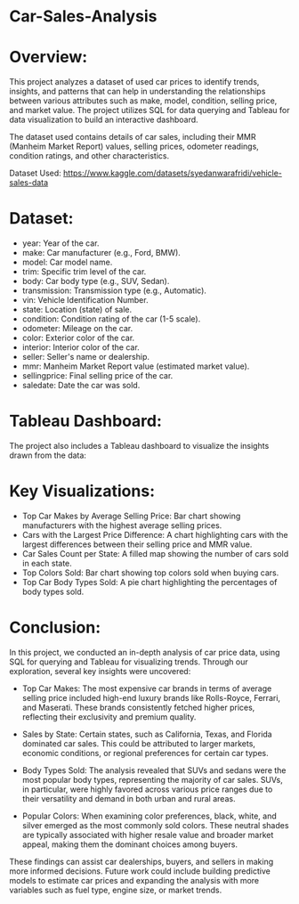 # Car-Sales-Analysis
# Overview: 
This project analyzes a dataset of used car prices to identify trends, insights, and patterns that can help in understanding the relationships between various attributes such as make, model, condition, selling price, and market value. The project utilizes SQL for data querying and Tableau for data visualization to build an interactive dashboard.

The dataset used contains details of car sales, including their MMR (Manheim Market Report) values, selling prices, odometer readings, condition ratings, and other characteristics.

Dataset Used: https://www.kaggle.com/datasets/syedanwarafridi/vehicle-sales-data
# Dataset: 
- year: Year of the car.
- make: Car manufacturer (e.g., Ford, BMW).
- model: Car model name.
- trim: Specific trim level of the car.
- body: Car body type (e.g., SUV, Sedan).
- transmission: Transmission type (e.g., Automatic).
- vin: Vehicle Identification Number.
- state: Location (state) of sale.
- condition: Condition rating of the car (1-5 scale).
- odometer: Mileage on the car.
- color: Exterior color of the car.
- interior: Interior color of the car.
- seller: Seller's name or dealership.
- mmr: Manheim Market Report value (estimated market value).
- sellingprice: Final selling price of the car.
- saledate: Date the car was sold.
# Tableau Dashboard: 
The project also includes a Tableau dashboard to visualize the insights drawn from the data:
# Key Visualizations:
- Top Car Makes by Average Selling Price: Bar chart showing manufacturers with the highest average selling prices.
- Cars with the Largest Price Difference: A chart highlighting cars with the largest differences between their selling price and MMR value.
- Car Sales Count per State: A filled map showing the number of cars sold in each state.
- Top Colors Sold: Bar chart showing top colors sold when buying cars.
- Top Car Body Types Sold: A pie chart highlighting the percentages of body types sold.
# Conclusion: 
In this project, we conducted an in-depth analysis of car price data, using SQL for querying and Tableau for visualizing trends. Through our exploration, several key insights were uncovered:

- Top Car Makes: The most expensive car brands in terms of average selling price included high-end luxury brands like Rolls-Royce, Ferrari, and Maserati. These brands consistently fetched higher prices, reflecting their exclusivity and premium quality.

- Sales by State: Certain states, such as California, Texas, and Florida dominated car sales. This could be attributed to larger markets, economic conditions, or regional preferences for certain car types.

- Body Types Sold: The analysis revealed that SUVs and sedans were the most popular body types, representing the majority of car sales. SUVs, in particular, were highly favored across various price ranges due to their versatility and demand in both urban and rural areas.

- Popular Colors: When examining color preferences, black, white, and silver emerged as the most commonly sold colors. These neutral shades are typically associated with higher resale value and broader market appeal, making them the dominant choices among buyers.

These findings can assist car dealerships, buyers, and sellers in making more informed decisions. Future work could include building predictive models to estimate car prices and expanding the analysis with more variables such as fuel type, engine size, or market trends.



